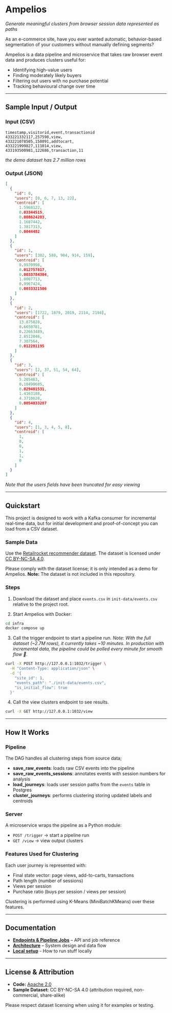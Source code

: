 # Ampelios

_Generate meaningful clusters from browser session data represented as paths_

As an e-commerce site, have you ever wanted automatic, behavior-based segmentation of your customers without manually defining segments?

Ampelios is a data pipeline and microservice that takes raw browser event data and produces clusters useful for:
- Identifying high-value users
- Finding moderately likely buyers
- Filtering out users with no purchase potential
- Tracking behavioural change over time

---

## Sample Input / Output

### Input (CSV)

```csv
timestamp,visitorid,event,transactionid
433221332117,257598,view,
433221078505,158091,addtocart,
433221999827,111014,view,
433193500981,122686,transaction,11
```

_the demo dataset has 2.7 million rows_

### Output (JSON)

```json
[
  {
    "id": 0,
    "users": [0, 6, 7, 13, 22],
    "centroid": [
      1.5968122,
      0.03344515,
      0.008624283,
      1.1687442,
      1.3817313,
      0.0044482
    ]
  },
  {
    "id": 1,
    "users": [302, 588, 904, 914, 159],
    "centroid": [
      0.9970998,
      0.012757817,
      0.0033784304,
      1.0007713,
      0.9967424,
      0.0033321506
    ]
  },
  {
    "id": 2,
    "users": [1722, 1879, 2019, 2114, 2194],
    "centroid": [
      13.875828,
      0.6650781,
      0.22663489,
      2.8512046,
      7.307564,
      0.012281195
    ]
  },
  {
    "id": 3,
    "users": [2, 37, 51, 54, 64],
    "centroid": [
      5.205463,
      0.10490605,
      0.029401531,
      1.4163188,
      4.3710628,
      0.0054033287
    ]
  },
  {
    "id": 4,
    "users": [1, 3, 4, 5, 8],
    "centroid": [
      1,
      0,
      0,
      1,
      1,
      0
    ]
  }
]
```

_Note that the users fields have been truncated for easy viewing_

---

## Quickstart

This project is designed to work with a Kafka consumer for incremental real-time data, but for initial development and proof-of-concept you can load from a CSV dataset.

### Sample Data

Use the [Retailrocket recommender dataset](https://www.kaggle.com/datasets/retailrocket/ecommerce-dataset).
The dataset is licensed under [CC BY-NC-SA 4.0](https://creativecommons.org/licenses/by-nc-sa/4.0/).

Please comply with the dataset license; it is only intended as a demo for Ampelios.
**Note:** The dataset is not included in this repository.

### Steps

1. Download the dataset and place `events.csv` in `init-data/events.csv` relative to the project root.

2. Start Ampelios with Docker:

```bash
cd infra
docker compose up
```

3. Call the trigger endpoint to start a pipeline run.
_Note: With the full dataset (~2.7M rows), it currently takes ~10 minutes. In production with incremental data, the pipeline could be polled every minute for smooth flow 🌊._

```bash
curl -X POST http://127.0.0.1:1032/trigger \
  -H "Content-Type: application/json" \
  -d '{
    "site_id": 1,
    "events_path": "./init-data/events.csv",
    "is_initial_flow": true
  }'
```

4. Call the view clusters endpoint to see results.

```bash
curl -X GET http://127.0.0.1:1032/view
```

---

## How It Works

### Pipeline

The DAG handles all clustering steps from source data;

- **save_raw_events**: loads raw CSV events into the pipeline
- **save_raw_events_sessions**: annotates events with session numbers for analysis
- **load_journeys**: loads user session paths from the `events` table in Postgres
- **cluster_journeys**: performs clustering storing updated labels and centroids

### Server

A microservice wraps the pipeline as a Python module:

- `POST /trigger` → start a pipeline run
- `GET /view` → view output clusters

### Features Used for Clustering

Each user journey is represented with:

- Final state vector: page views, add-to-carts, transactions
- Path length (number of sessions)
- Views per session
- Purchase ratio (buys per session / views per session)

Clustering is performed using K-Means (MiniBatchKMeans) over these features.

---

## Documentation

- **[Endpoints & Pipeline Jobs](./docs/units.md)** – API and job reference
- **[Architecture](./docs/architecture.md)** – System design and data flow
- **[Local setup](./docs/local-setup.md)** - How to run stuff locally

---

## License & Attribution

- **Code:** [Apache 2.0](./LICENSE)
- **Sample Dataset:** CC BY-NC-SA 4.0 (attribution required, non-commercial, share-alike)

Please respect dataset licensing when using it for examples or testing.
